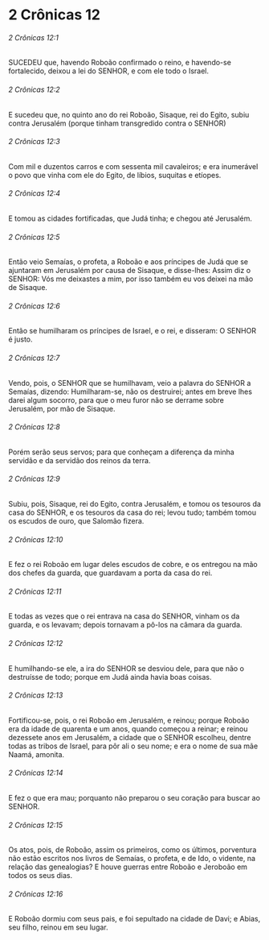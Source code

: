 # 2 Crônicas 12

###### 2 Crônicas 12:1

SUCEDEU que, havendo Roboão confirmado o reino, e havendo-se fortalecido, deixou a lei do SENHOR, e com ele todo o Israel.

###### 2 Crônicas 12:2

E sucedeu que, no quinto ano do rei Roboão, Sisaque, rei do Egito, subiu contra Jerusalém (porque tinham transgredido contra o SENHOR)

###### 2 Crônicas 12:3

Com mil e duzentos carros e com sessenta mil cavaleiros; e era inumerável o povo que vinha com ele do Egito, de líbios, suquitas e etíopes.

###### 2 Crônicas 12:4

E tomou as cidades fortificadas, que Judá tinha; e chegou até Jerusalém.

###### 2 Crônicas 12:5

Então veio Semaías, o profeta, a Roboão e aos príncipes de Judá que se ajuntaram em Jerusalém por causa de Sisaque, e disse-lhes: Assim diz o SENHOR: Vós me deixastes a mim, por isso também eu vos deixei na mão de Sisaque.

###### 2 Crônicas 12:6

Então se humilharam os príncipes de Israel, e o rei, e disseram: O SENHOR é justo.

###### 2 Crônicas 12:7

Vendo, pois, o SENHOR que se humilhavam, veio a palavra do SENHOR a Semaías, dizendo: Humilharam-se, não os destruirei; antes em breve lhes darei algum socorro, para que o meu furor não se derrame sobre Jerusalém, por mão de Sisaque.

###### 2 Crônicas 12:8

Porém serão seus servos; para que conheçam a diferença da minha servidão e da servidão dos reinos da terra.

###### 2 Crônicas 12:9

Subiu, pois, Sisaque, rei do Egito, contra Jerusalém, e tomou os tesouros da casa do SENHOR, e os tesouros da casa do rei; levou tudo; também tomou os escudos de ouro, que Salomão fizera.

###### 2 Crônicas 12:10

E fez o rei Roboão em lugar deles escudos de cobre, e os entregou na mão dos chefes da guarda, que guardavam a porta da casa do rei.

###### 2 Crônicas 12:11

E todas as vezes que o rei entrava na casa do SENHOR, vinham os da guarda, e os levavam; depois tornavam a pô-los na câmara da guarda.

###### 2 Crônicas 12:12

E humilhando-se ele, a ira do SENHOR se desviou dele, para que não o destruísse de todo; porque em Judá ainda havia boas coisas.

###### 2 Crônicas 12:13

Fortificou-se, pois, o rei Roboão em Jerusalém, e reinou; porque Roboão era da idade de quarenta e um anos, quando começou a reinar; e reinou dezessete anos em Jerusalém, a cidade que o SENHOR escolheu, dentre todas as tribos de Israel, para pôr ali o seu nome; e era o nome de sua mãe Naamá, amonita.

###### 2 Crônicas 12:14

E fez o que era mau; porquanto não preparou o seu coração para buscar ao SENHOR.

###### 2 Crônicas 12:15

Os atos, pois, de Roboão, assim os primeiros, como os últimos, porventura não estão escritos nos livros de Semaías, o profeta, e de Ido, o vidente, na relação das genealogias? E houve guerras entre Roboão e Jeroboão em todos os seus dias.

###### 2 Crônicas 12:16

E Roboão dormiu com seus pais, e foi sepultado na cidade de Davi; e Abias, seu filho, reinou em seu lugar.


